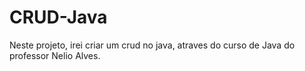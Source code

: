 # CRUD-Java
Neste projeto, irei criar um crud no java, atraves do curso de Java do professor Nelio Alves.
